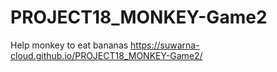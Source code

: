 # PROJECT18_MONKEY-Game2
Help monkey to eat bananas
https://suwarna-cloud.github.io/PROJECT18_MONKEY-Game2/
